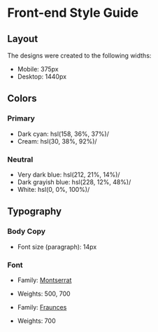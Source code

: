 # Front-end Style Guide

## Layout

The designs were created to the following widths:

- Mobile: 375px
- Desktop: 1440px

## Colors

### Primary

- Dark cyan: hsl(158, 36%, 37%)/
- Cream: hsl(30, 38%, 92%)/

### Neutral

- Very dark blue: hsl(212, 21%, 14%)/
- Dark grayish blue: hsl(228, 12%, 48%)/
- White: hsl(0, 0%, 100%)/

## Typography

### Body Copy

- Font size (paragraph): 14px

### Font

- Family: [Montserrat](https://fonts.google.com/specimen/Montserrat)
- Weights: 500, 700

- Family: [Fraunces](https://fonts.google.com/specimen/Fraunces)
- Weights: 700
